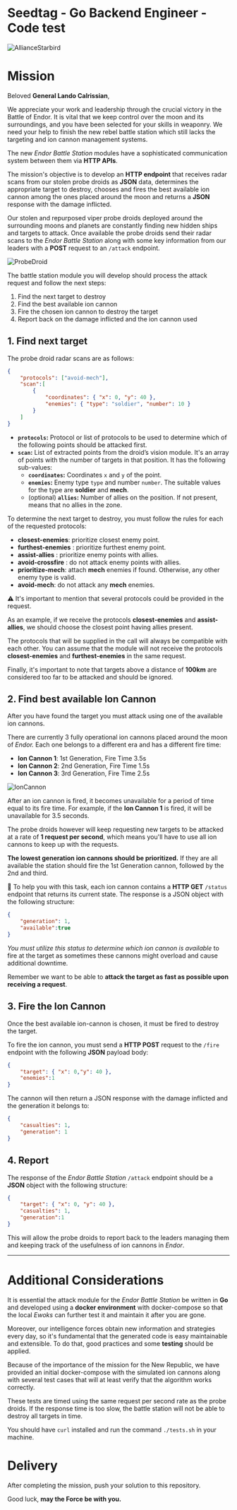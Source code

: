 # Seedtag - Go Backend Engineer - Code test

![AllianceStarbird](assets/alliance-logo.png)

# Mission

Beloved **General Lando Calrissian**,

We appreciate your work and leadership through the crucial victory in the Battle of Endor. It is vital that we keep control over the moon and its surroundings, and you have been selected for your skills in weaponry. We need your help to finish the new rebel battle station which still lacks the targeting and ion cannon management systems.

The new *Endor Battle Station* modules have a sophisticated communication system between them via **HTTP APIs**.

The mission's objective is to develop an **HTTP endpoint** that receives radar scans from our stolen probe droids as **JSON** data, determines the appropriate target to destroy, chooses and fires the best available ion cannon among the ones placed around the moon and returns a **JSON** response with the damage inflicted.

Our stolen and repurposed viper probe droids deployed around the surrounding moons and planets are constantly finding new hidden ships and targets to attack. Once available the probe droids send their radar scans to the *Endor Battle Station* along with some key information from our leaders with a **POST** request to an `/attack` endpoint.

![ProbeDroid](assets/probe-droid.png)

The battle station module you will develop should process the attack request and follow the next steps:

  1. Find the next target to destroy
  2. Find the best available ion cannon
  3. Fire the chosen ion cannon to destroy the target
  4. Report back on the damage inflicted and the ion cannon used

## 1. Find next target

The probe droid radar scans are as follows:

```json
{
	"protocols": ["avoid-mech"],
	"scan":[
		{
			"coordinates": { "x": 0, "y": 40 },
			"enemies": { "type": "soldier", "number": 10 }
		}
	]
}
```

- **`protocols`:** Protocol or list of protocols to be used to determine which of the following points should be attacked first.
- **`scan`:** List of extracted points from the droid’s vision module. It's an array of points with the number of targets in that position. It has the following sub-values:
    - **`coordinates`:** Coordinates `x` and `y` of the point.
    - **`enemies`:** Enemy type `type` and number `number`. The suitable values for the type are **soldier** and **mech**.
    - (optional) **`allies`:**  Number of allies on the position. If not present, means that no allies in the zone.

To determine the next target to destroy, you must follow the rules for each of the requested protocols:

- **closest-enemies**: prioritize closest enemy point.
- **furthest-enemies** : prioritize furthest enemy point.
- **assist-allies** : prioritize enemy points with allies.
- **avoid-crossfire** : do not attack enemy points with allies.
- **prioritize-mech**: attach **mech** enemies if found. Otherwise, any other enemy type is valid.
- **avoid-mech**: do not attack any **mech** enemies.

<aside>
⚠️ It's important to mention that several protocols could be provided in the request.

</aside>

As an example, if we receive the protocols **closest-enemies** and **assist-allies**, we should choose the closest point having allies present.

The protocols that will be supplied in the call will always be compatible with each other. You can assume that the module will not receive the protocols **closest-enemies** and **furthest-enemies** in the same request.

Finally, it's important to note that targets above a distance of **100km** are considered too far to be attacked and should be ignored.

## 2. Find best available Ion Cannon

After you have found the target you must attack using one of the available ion cannons.

There are currently 3 fully operational ion cannons placed around the moon of *Endor.* Each one belongs to a different era and has a different fire time:

- **Ion Cannon 1**: 1st Generation, Fire Time 3.5s
- **Ion Cannon 2**: 2nd Generation, Fire Time 1.5s
- **Ion Cannon 3**: 3rd Generation, Fire Time 2.5s

![IonCannon](assets/ion-cannon.png)

After an ion cannon is fired, it becomes unavailable for a period of time equal to its fire time. For example, if the **Ion Cannon 1** is fired, it will be unavailable for 3.5 seconds.

The probe droids however will keep requesting new targets to be attacked at a rate of **1 request per second**, which means you'll have to use all ion cannons to keep up with the requests.

**The lowest generation ion cannons should be prioritized.** If they are all available the station should fire the 1st Generation cannon, followed by the 2nd and third.

🔧 To help you with this task, each ion cannon contains a **HTTP GET** `/status` endpoint that returns its current state. The response is a JSON object with the following structure:

```json
{
	"generation": 1,
	"available":true
}
```

*You must utilize this status to determine which ion cannon is available* to fire at the target as sometimes these cannons might overload and cause additional downtime.

Remember we want to be able to **attack the target as fast as possible upon receiving a request**.

## 3. Fire the Ion Cannon

Once the best available ion-cannon is chosen, it must be fired to destroy the target.

To fire the ion cannon, you must send a **HTTP POST** request to the `/fire` endpoint with the following **JSON** payload body:

```json
{
	"target": { "x": 0,"y": 40 },
	"enemies":1
}
```

The cannon will then return a JSON response with the damage inflicted and the generation it belongs to:

```json
{
	"casualties": 1,
	"generation": 1
}
```

## 4. Report

The response of the *Endor Battle Station* `/attack` endpoint should be a **JSON** object with the following structure:

```json
{
	"target": { "x": 0, "y": 40 },
	"casualties": 1,
	"generation":1
}
```

This will allow the probe droids to report back to the leaders managing them and keeping track of the usefulness of ion cannons in *Endor*.

---

# Additional Considerations

It is essential the attack module for the *Endor Battle Station* be written in **Go** and developed using a **docker environment** with docker-compose so that the local *Ewoks* can further test it and maintain it after you are gone.

Moreover, our intelligence forces obtain new information and strategies every day, so it's fundamental that the generated code is easy maintainable and extensible. To do that, good practices and some **testing** should be applied.

Because of the importance of the mission for the New Republic, we have provided an initial docker-compose with the simulated ion cannons along with several test cases that will at least verify that the algorithm works correctly.

These tests are timed using the same request per second rate as the probe droids. If the response time is too slow, the battle station will not be able to destroy all targets in time.

You should have `curl` installed and run the command `./tests.sh` in your machine.

# Delivery

After completing the mission, push your solution to this repository.

Good luck, **may the Force be with you.**
